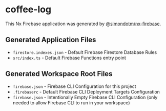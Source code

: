 # coffee-log

This Nx Firebase application was generated by [@simondotm/nx-firebase](https://github.com/simondotm/nx-firebase).

## Generated Application Files

- `firestore.indexes.json` - Default Firebase Firestore Database Rules
- `src/index.ts` - Default Firebase Functions entry point

## Generated Workspace Root Files

- `firebase.json` - Firebase CLI Configuration for this project
- `.firebaserc` - Default Firebase CLI Deployment Targets Configuration
- `firebase.json` - Intentionally Empty Firebase CLI Configuration (only needed to allow Firebase CLI to run in your workspace)
